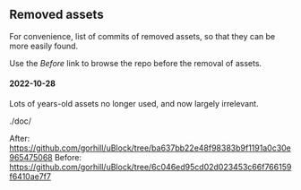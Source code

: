 ## Removed assets

For convenience, list of commits of removed assets, so that they can be
more easily found.

Use the _Before_ link to browse the repo before the removal of assets.

#### 2022-10-28

Lots of years-old assets no longer used, and now largely irrelevant.

./doc/

 After: https://github.com/gorhill/uBlock/tree/ba637bb22e48f98383b9f1191a0c30e965475068
Before: https://github.com/gorhill/uBlock/tree/6c046ed95cd02d023453c66f766159f6410ae7f7

